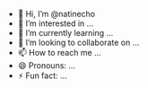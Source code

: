 - 👋 Hi, I’m @natinecho
- 👀 I’m interested in ...
- 🌱 I’m currently learning ...
- 💞️ I’m looking to collaborate on ...
- 📫 How to reach me ...
- 😄 Pronouns: ...
- ⚡ Fun fact: ...

<!---
natinecho/natinecho is a ✨ special ✨ repository because its `README.md` (this file) appears on your GitHub profile.
You can click the Preview link to take a look at your changes.
--->
